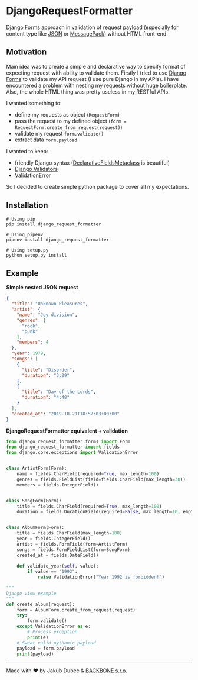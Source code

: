 # DjangoRequestFormatter

[Django Forms](https://docs.djangoproject.com/en/2.2/topics/forms/) approach in validation of request payload 
(especially for content type like [JSON](https://www.json.org/) or [MessagePack](https://msgpack.org/)) 
without HTML front-end.

## Motivation

Main idea was to create a simple and declarative way to specify format of expecting request with ability to validate them.
Firstly I tried to use [Django Forms](https://docs.djangoproject.com/en/2.2/topics/forms/) to validate my API request
(I use pure Django in my APIs). I have encountered a problem with nesting my requests without huge boilerplate. Also, 
the whole HTML thing was pretty useless in my RESTful APIs. 

I wanted something to: 

- define my requests as object (`RequestForm`)
- pass the request to my defined object (`form = RequestForm.create_from_request(request)`)
- validate my request `form.validate()`
- extract data `form.payload`

I wanted to keep:

- friendly Django syntax ([DeclarativeFieldsMetaclass](https://github.com/django/django/blob/master/django/forms/forms.py#L22) is beautiful)
- [Django Validators](https://docs.djangoproject.com/en/2.2/ref/validators/)
- [ValidationError](https://docs.djangoproject.com/en/2.2/ref/exceptions/#validationerror)

So I decided to create simple python package to cover all my expectations.

## Installation

```shell script
# Using pip
pip install django_request_formatter

# Using pipenv
pipenv install django_request_formatter

# Using setup.py
python setup.py install
```

## Example

**Simple nested JSON request**

```json
{
  "title": "Unknown Pleasures",
  "artist": {
    "name": "Joy division",
    "genres": [
      "rock",
      "punk"
    ],
    "members": 4
  },
  "year": 1979,
  "songs": [
    {
      "title": "Disorder",
      "duration": "3:29"
    },
    {
      "title": "Day of the Lords",
      "duration": "4:48"
    }
  ],
  "created_at": "2019-10-21T18:57:03+00:00"
}
```

**DjangoRequestFormatter equivalent + validation**

```python
from django_request_formatter.forms import Form
from django_request_formatter import fields
from django.core.exceptions import ValidationError


class ArtistForm(Form):
    name = fields.CharField(required=True, max_length=100)
    genres = fields.FieldList(field=fields.CharField(max_length=30))
    members = fields.IntegerField()


class SongForm(Form):
    title = fields.CharField(required=True, max_length=100)
    duration = fields.DurationField(required=False, max_length=10, empty_value=None)


class AlbumForm(Form):
    title = fields.CharField(max_length=100)
    year = fields.IntegerField()
    artist = fields.FormField(form=ArtistForm)
    songs = fields.FormFieldList(form=SongForm)
    created_at = fields.DateField()
    
    def validate_year(self, value):
        if value == "1992":
            raise ValidationError("Year 1992 is forbidden!")

"""
Django view example
"""
def create_album(request):
    form = AlbumForm.create_from_request(request)
    try:
        form.validate()
    except ValidationError as e:
        # Process exception
        print(e)
    # Sweat valid pythonic payload
    payload = form.payload
    print(payload)
```


---
Made with ❤️ by Jakub Dubec & [BACKBONE s.r.o.](https://www.backbone.sk/en/)

